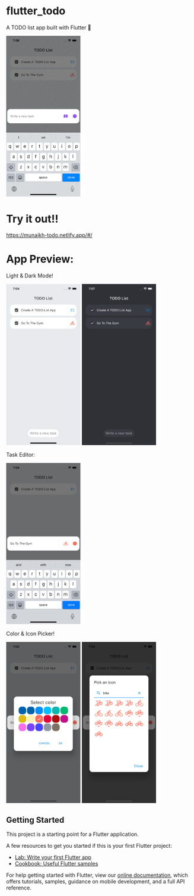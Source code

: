 # flutter_todo
A TODO list app built with Flutter 💙

<img src="/readme-images/new-task-animation.gif" width="200"/> 

# Try it out!!

https://munaikh-todo.netlify.app/#/

# App Preview:

Light & Dark Mode!

<img src="/readme-images/Tasks-light.png" width="200"/> <img src="/readme-images/Tasks-dark.png" width="200"/>

Task Editor:

<img src="/readme-images/task-editor-later.png" width="200"/>


Color & Icon Picker!

<img src="/readme-images/color-picker.png" width="200"/> <img src="/readme-images/icon-picker.png" width="200"/>



## Getting Started

This project is a starting point for a Flutter application.

A few resources to get you started if this is your first Flutter project:

- [Lab: Write your first Flutter app](https://flutter.dev/docs/get-started/codelab)
- [Cookbook: Useful Flutter samples](https://flutter.dev/docs/cookbook)

For help getting started with Flutter, view our
[online documentation](https://flutter.dev/docs), which offers tutorials,
samples, guidance on mobile development, and a full API reference.
